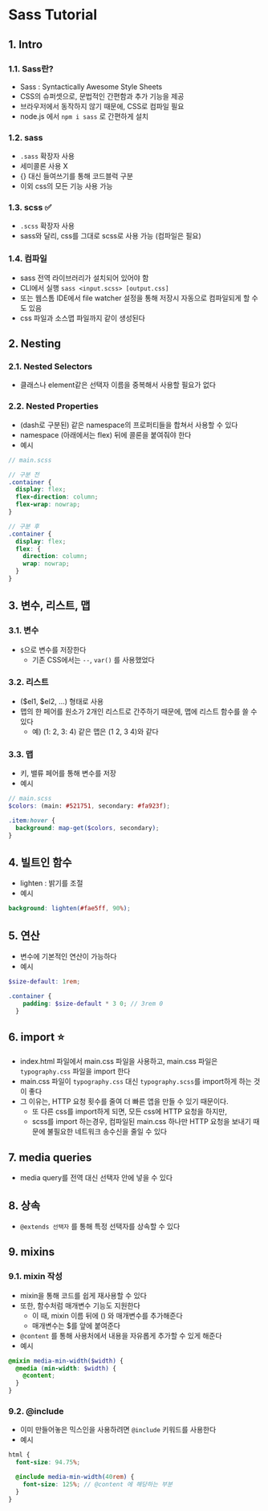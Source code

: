 # Sass Tutorial
## 1. Intro
### 1.1. Sass란?
- Sass : Syntactically Awesome Style Sheets
- CSS의 슈퍼셋으로, 문법적인 간편함과 추가 기능을 제공
- 브라우저에서 동작하지 않기 때문에, CSS로 컴파일 필요
- node.js 에서 `npm i sass` 로 간편하게 설치
### 1.2. sass
- `.sass` 확장자 사용
- 세미콜론 사용 X
- {} 대신 들여쓰기를 통해 코드블럭 구분
- 이외 css의 모든 기능 사용 가능
### 1.3. scss ✅ 
- `.scss` 확장자 사용
- sass와 달리, css를 그대로 scss로 사용 가능 (컴파일은 필요)
### 1.4. 컴파일
- sass 전역 라이브러리가 설치되어 있어야 함
- CLI에서 실행 `sass <input.scss> [output.css]`
- 또는 웹스톰 IDE에서 file watcher 설정을 통해 저장시 자동으로 컴파일되게 할 수도 있음
- css 파일과 소스맵 파일까지 같이 생성된다
## 2. Nesting
### 2.1. Nested Selectors
- 클래스나 element같은 선택자 이름을 중복해서 사용할 필요가 없다
### 2.2. Nested Properties
- (dash로 구분된) 같은 namespace의 프로퍼티들을 합쳐서 사용할 수 있다
- namespace (아래에서는 flex) 뒤에 콜론을 붙여줘야 한다
- 예시

```scss
// main.scss

// 구분 전
.container {
  display: flex;
  flex-direction: column;
  flex-wrap: nowrap;
}

// 구분 후
.container {
  display: flex;
  flex: {
    direction: column;
    wrap: nowrap;
  }
}
```
## 3. 변수, 리스트, 맵
### 3.1. 변수
- `$`으로 변수를 저장한다
  - 기존 CSS에서는 `--`, `var()` 를 사용했었다
### 3.2. 리스트
- ($el1, $el2, ...) 형태로 사용
- 맵의 한 페어를 원소가 2개인 리스트로 간주하기 때문에, 맵에 리스트 함수를 쓸 수 있다
  - 예) (1: 2, 3: 4) 같은 맵은 (1 2, 3 4)와 같다
### 3.3. 맵
- 키, 밸류 페어를 통해 변수를 저장
- 예시
```scss
// main.scss
$colors: (main: #521751, secondary: #fa923f);

.item:hover {
  background: map-get($colors, secondary);
}
```

## 4. 빌트인 함수
- lighten : 밝기를 조절
- 예시

```scss
background: lighten(#fae5ff, 90%);
```

## 5. 연산
- 변수에 기본적인 연산이 가능하다
- 예시
```scss
$size-default: 1rem;

.container {
    padding: $size-default * 3 0; // 3rem 0
  }
```

## 6. import ⭐
- index.html 파일에서 main.css 파일을 사용하고, main.css 파일은 `typography.css` 파일을 import 한다
- main.css 파일이 `typography.css` 대신 `typography.scss`를 import하게 하는 것이 좋다
- 그 이유는, HTTP 요청 횟수를 줄여 더 빠른 앱을 만들 수 있기 때문이다.
  - 또 다른 css를 import하게 되면, 모든 css에 HTTP 요청을 하지만,
  - scss를 import 하는경우, 컴파일된 main.css 하나만 HTTP 요청을 보내기 때문에 불필요한 네트워크 송수신을 줄일 수 있다

## 7. media queries
- media query를 전역 대신 선택자 안에 넣을 수 있다

## 8. 상속
- `@extends 선택자` 를 통해 특정 선택자를 상속할 수 있다
## 9. mixins
### 9.1. mixin 작성
- mixin을 통해 코드를 쉽게 재사용할 수 있다
- 또한, 함수처럼 매개변수 기능도 지원한다
  - 이 때, mixin 이름 뒤에 () 와 매개변수를 추가해준다
  - 매개변수는 $를 앞에 붙여준다
- `@content` 를 통해 사용처에서 내용을 자유롭게 추가할 수 있게 해준다 
- 예시
```scss
@mixin media-min-width($width) {
  @media (min-width: $width) {
    @content;
  }
}
```
### 9.2. @include
- 이미 만들어놓은 믹스인을 사용하려면 `@include` 키워드를 사용한다
- 예시
```scss
html {
  font-size: 94.75%;

  @include media-min-width(40rem) {
    font-size: 125%; // @content 에 해당하는 부분
  }
}
```
